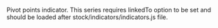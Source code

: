 Pivot points indicator. This series requires linkedTo
option to be set and should be loaded after stock/indicators/indicators.js file.